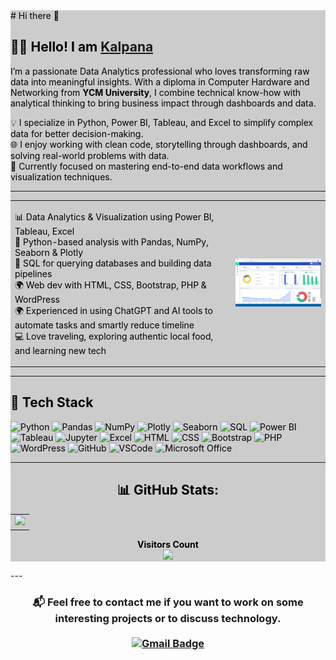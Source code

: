 <div style="background:#ccc; color:#000;">
# Hi there 👋

## 👩‍💻 Hello! I am [Kalpana](https://www.linkedin.com/in/skalpana/)

I’m a passionate Data Analytics professional who loves transforming raw data into meaningful insights. With a diploma in Computer Hardware and Networking from **YCM University**, I combine technical know-how with analytical thinking to bring business impact through dashboards and data.

💡 I specialize in Python, Power BI, Tableau, and Excel to simplify complex data for better decision-making.  
🌐 I enjoy working with clean code, storytelling through dashboards, and solving real-world problems with data.  
🎯 Currently focused on mastering end-to-end data workflows and visualization techniques.

---

<table>
  <tr>
    <td>
      <ul style="list-style:none!important; padding-left: 0;">
        <li>📊 Data Analytics & Visualization using Power BI, Tableau, Excel</li>
        <li>🧮 Python-based analysis with Pandas, NumPy, Seaborn & Plotly</li>
        <li>🧠 SQL for querying databases and building data pipelines</li>
        <li>🌍 Web dev with HTML, CSS, Bootstrap, PHP & WordPress</li>
         <li>🌍 Experienced in using ChatGPT and AI tools to automate tasks and smartly reduce timeline</li>
        <li>💻 Love traveling, exploring authentic local food, and learning new tech</li>
      </ul>
    </td>
    <td>
      <img src="https://raw.githubusercontent.com/kalpana-da/kalpana-da/refs/heads/main/i7TbtCxjfhn7GJKSQG.webp" width="280" alt="Woman Coding Animation" />
    </td>
  </tr>
</table>

---

## 💼 Tech Stack

![Python](https://img.shields.io/badge/Python-3776AB?style=flat-square&logo=python)
![Pandas](https://img.shields.io/badge/Pandas-150458?style=flat-square&logo=pandas)
![NumPy](https://img.shields.io/badge/Numpy-013243?style=flat-square&logo=numpy)
![Plotly](https://img.shields.io/badge/Plotly-3F4F75?style=flat-square&logo=plotly)
![Seaborn](https://img.shields.io/badge/Seaborn-lightblue?style=flat-square)
![SQL](https://img.shields.io/badge/SQL-4479A1?style=flat-square&logo=mysql)
![Power BI](https://img.shields.io/badge/Power--BI-F2C811?style=flat-square&logo=powerbi)
![Tableau](https://img.shields.io/badge/Tableau-E97627?style=flat-square&logo=tableau)
![Jupyter](https://img.shields.io/badge/Jupyter-F37626?style=flat-square&logo=jupyter)
![Excel](https://img.shields.io/badge/Microsoft_Excel-217346?style=flat-square&logo=microsoft-excel)
![HTML](https://img.shields.io/badge/HTML-E34F26?style=flat-square&logo=html5)
![CSS](https://img.shields.io/badge/CSS-1572B6?style=flat-square&logo=css3)
![Bootstrap](https://img.shields.io/badge/Bootstrap-7952B3?style=flat-square&logo=bootstrap)
![PHP](https://img.shields.io/badge/PHP-777BB4?style=flat-square&logo=php)
![WordPress](https://img.shields.io/badge/WordPress-21759B?style=flat-square&logo=wordpress)
![GitHub](https://img.shields.io/badge/GitHub-181717?style=flat-square&logo=github)
![VSCode](https://img.shields.io/badge/VSCode-007ACC?style=flat-square&logo=visual-studio-code)
![Microsoft Office](https://img.shields.io/badge/Microsoft--Office-D83B01?style=flat-square&logo=microsoft-office)

---
<h2 align="center">📊 GitHub Stats:</h2>

<div align="center">

<table>
  <tr>
    <!-- GitHub Stats Box -->
    <td valign="top">
      <img src="https://github-profile-summary-cards.vercel.app/api/cards/profile-details?username=kalpana-da&theme=github_dark" width="800px"/>
    </td>
 </tr>
</table>

</div>

<!-- Visitor Counter -->
<p align="center">
  <strong>Visitors Count</strong><br>
  <img  src="https://profile-counter.glitch.me/kalpana-da/count.svg"/>
</p>


</div>
---
<h3 align="center">
  <strong>📬 Feel free to contact me if you want to work on some interesting projects or to discuss technology.</strong><br><br>

  <a href="mailto:mailatkalpanaa@gmail.com" target="_blank">
    <img src="https://img.shields.io/badge/Gmail-D14836?style=for-the-badge&logo=gmail&logoColor=white" alt="Gmail Badge"/>
  </a>
</h3>
